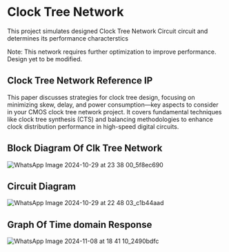 # Clock Tree Network 
This project simulates designed Clock Tree Network Circuit circuit and determines its performance characterstics

Note: This network requires further optimization to improve performance. Design yet to be modified.

## Clock Tree Network Reference IP

This paper discusses strategies for clock tree design, focusing on minimizing skew, delay, and power consumption—key aspects to consider in your CMOS clock tree network project. It covers fundamental techniques like clock tree synthesis (CTS) and balancing methodologies to enhance clock distribution performance in high-speed digital circuits.

## Block Diagram Of Clk Tree Network
![WhatsApp Image 2024-10-29 at 23 38 00_5f8ec690](https://github.com/user-attachments/assets/18662f83-1bd3-4816-87bf-bc8bae85f108)


## Circuit Diagram 
![WhatsApp Image 2024-10-29 at 22 48 03_c1b44aad](https://github.com/user-attachments/assets/0b62f720-d480-4686-8928-abc9eaa1e7b3)


## Graph Of Time domain Response
![WhatsApp Image 2024-11-08 at 18 41 10_2490bdfc](https://github.com/user-attachments/assets/618f6b0a-6688-4dce-856d-02e03ccbd978)


